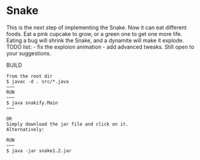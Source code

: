 # Snake #
This is the next step of implementing the Snake. Now it can eat different foods. Eat a pink cupcake to grow, or a green one to get one more life. Eating a bug will shrink the Snake, and a dynamite will make it explode.
TODO list: 
	- fix the exploion animation
	- add advanced tweaks.
Still open to your suggestions.

BUILD
~~~~
from the root dir
$ javac -d . src/*.java
~~~
RUN
~~~
$ java snakify.Main
~~~

OR
Simply download the jar file and click on it.
Alternatively:

RUN
~~~
$ java -jar snake1.2.jar
